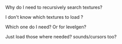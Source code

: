 Why do I need to recursively search textures?

I don't know which textures to load ?

Which one do I need? Or for levelgen?

Just load those where needed? sounds/cursors too?
